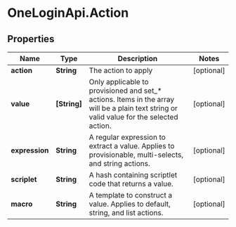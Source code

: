 # OneLoginApi.Action

## Properties

Name | Type | Description | Notes
------------ | ------------- | ------------- | -------------
**action** | **String** | The action to apply | [optional] 
**value** | **[String]** | Only applicable to provisioned and set_* actions. Items in the array will be a plain text string or valid value for the selected action. | [optional] 
**expression** | **String** | A regular expression to extract a value. Applies to provisionable, multi-selects, and string actions. | [optional] 
**scriplet** | **String** | A hash containing scriptlet code that returns a value. | [optional] 
**macro** | **String** | A template to construct a value. Applies to default, string, and list actions. | [optional] 


